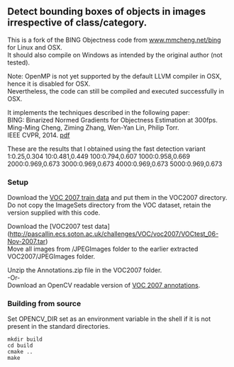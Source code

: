## Detect bounding boxes of objects in images irrespective of class/category.

This is a fork of the BING Objectness code from www.mmcheng.net/bing for Linux and OSX. <br/>
It should also compile on Windows as intended by the original author (not tested).

Note: OpenMP is not yet supported by the default LLVM compiler in OSX, hence it is disabled for OSX. <br/>
Nevertheless, the code can still be compiled and executed successfully in OSX. 

It implements the techniques described in the following paper:<br/>
BING: Binarized Normed Gradients for Objectness Estimation at 300fps. <br/>
Ming-Ming Cheng, Ziming Zhang, Wen-Yan Lin, Philip Torr.<br/>
IEEE CVPR, 2014. [pdf](http://mmcheng.net/mftp/Papers/ObjectnessBING.pdf)

These are the results that I obtained using the fast detection variant <br/>
1:0.25,0.304  10:0.481,0.449  100:0.794,0.607 1000:0.958,0.669  <br/>
2000:0.969,0.673  3000:0.969,0.673  4000:0.969,0.673  5000:0.969,0.673

### Setup 
Download the [VOC 2007 train data](http://pascallin.ecs.soton.ac.uk/challenges/VOC/voc2007/VOCtrainval_06-Nov-2007.tar
) and put them in the VOC2007 directory. <br/>
Do not copy the ImageSets directory from the VOC dataset, retain the version supplied with this code. 

Download the [VOC2007 test data] (http://pascallin.ecs.soton.ac.uk/challenges/VOC/voc2007/VOCtest_06-Nov-2007.tar) <br/>
Move all images from <test>/JPEGImages folder to the earlier extracted VOC2007/JPEGImages folder.

Unzip the Annotations.zip file in the VOC2007 folder. <br/>
-Or- <br/>
Download an OpenCV readable version of [VOC 2007 annotations](http://mmcheng.net/mftp/Data/VOC2007_AnnotationsOpenCV_Readable.7z). 


### Building from source
Set OPENCV_DIR set as an environment variable in the shell if it is not present in the standard directories.
```
mkdir build
cd build
cmake ..
make
```